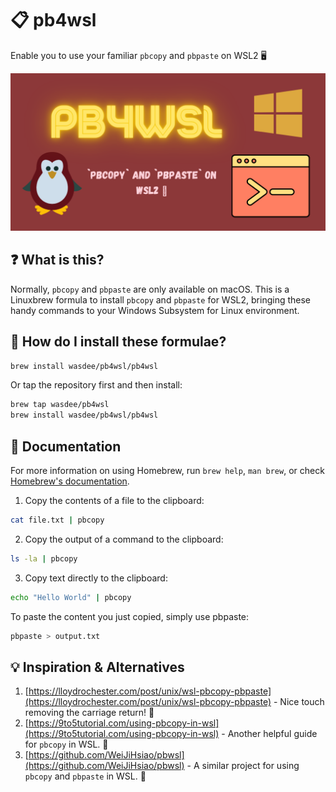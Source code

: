 # 📋 pb4wsl
Enable you to use your familiar `pbcopy` and `pbpaste` on WSL2 🖥️

![an art cover for pb4wsl](Assets/pb4wsl.png)

## ❓ What is this?
Normally, `pbcopy` and `pbpaste` are only available on macOS. This is a Linuxbrew formula to install `pbcopy` and `pbpaste` for WSL2, bringing these handy commands to your Windows Subsystem for Linux environment.

## 🚀 How do I install these formulae?
```sh
brew install wasdee/pb4wsl/pb4wsl
```
Or tap the repository first and then install:
```sh
brew tap wasdee/pb4wsl
brew install wasdee/pb4wsl/pb4wsl
```

## 📖 Documentation
For more information on using Homebrew, run `brew help`, `man brew`, or check [Homebrew's documentation](https://docs.brew.sh/).

1. Copy the contents of a file to the clipboard:
```sh
cat file.txt | pbcopy
```

2. Copy the output of a command to the clipboard:
```sh
ls -la | pbcopy
```

3. Copy text directly to the clipboard:
```sh
echo "Hello World" | pbcopy
```

To paste the content you just copied, simply use pbpaste:
```sh
pbpaste > output.txt
```

## 💡 Inspiration & Alternatives

1. [https://lloydrochester.com/post/unix/wsl-pbcopy-pbpaste](https://lloydrochester.com/post/unix/wsl-pbcopy-pbpaste) - Nice touch removing the carriage return! 👏
2. [https://9to5tutorial.com/using-pbcopy-in-wsl](https://9to5tutorial.com/using-pbcopy-in-wsl) - Another helpful guide for `pbcopy` in WSL. 📄
3. [https://github.com/WeiJiHsiao/pbwsl](https://github.com/WeiJiHsiao/pbwsl) - A similar project for using `pbcopy` and `pbpaste` in WSL. 🔄
